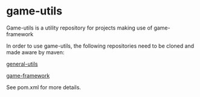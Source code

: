 # game-utils
Game-utils is a utility repository for projects making use of game-framework

In order to use game-utils, the following repositories need to be cloned and made aware by maven:

[general-utils](https://github.com/Wesss/general-utils)

[game-framework](https://github.com/Wesss/game-framework)

See pom.xml for more details.
